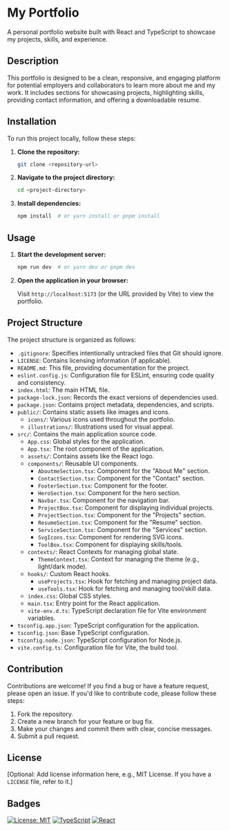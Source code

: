 # My Portfolio

A personal portfolio website built with React and TypeScript to showcase my projects, skills, and experience.

## Description

This portfolio is designed to be a clean, responsive, and engaging platform for potential employers and collaborators to learn more about me and my work.  It includes sections for showcasing projects, highlighting skills, providing contact information, and offering a downloadable resume.

## Installation

To run this project locally, follow these steps:

1.  **Clone the repository:**

    ```bash
    git clone <repository-url>
    ```

2.  **Navigate to the project directory:**

    ```bash
    cd <project-directory>
    ```

3.  **Install dependencies:**

    ```bash
    npm install  # or yarn install or pnpm install
    ```

## Usage

1.  **Start the development server:**

    ```bash
    npm run dev  # or yarn dev or pnpm dev
    ```

2.  **Open the application in your browser:**

    Visit `http://localhost:5173` (or the URL provided by Vite) to view the portfolio.

## Project Structure

The project structure is organized as follows:

*   `.gitignore`: Specifies intentionally untracked files that Git should ignore.
*   `LICENSE`: Contains licensing information (if applicable).
*   `README.md`: This file, providing documentation for the project.
*   `eslint.config.js`: Configuration file for ESLint, ensuring code quality and consistency.
*   `index.html`: The main HTML file.
*   `package-lock.json`: Records the exact versions of dependencies used.
*   `package.json`: Contains project metadata, dependencies, and scripts.
*   `public/`: Contains static assets like images and icons.
    *   `icons/`: Various icons used throughout the portfolio.
    *   `illustrations/`: Illustrations used for visual appeal.
*   `src/`: Contains the main application source code.
    *   `App.css`: Global styles for the application.
    *   `App.tsx`: The root component of the application.
    *   `assets/`: Contains assets like the React logo.
    *   `components/`: Reusable UI components.
        *   `AboutmeSection.tsx`: Component for the "About Me" section.
        *   `ContactSection.tsx`: Component for the "Contact" section.
        *   `FooterSection.tsx`: Component for the footer.
        *   `HeroSection.tsx`: Component for the hero section.
        *   `Navbar.tsx`: Component for the navigation bar.
        *   `ProjectBox.tsx`: Component for displaying individual projects.
        *   `ProjectSection.tsx`: Component for the "Projects" section.
        *   `ResumeSection.tsx`: Component for the "Resume" section.
        *   `ServiceSection.tsx`: Component for the "Services" section.
        *   `SvgIcons.tsx`: Component for rendering SVG icons.
        *   `ToolBox.tsx`: Component for displaying skills/tools.
    *   `contexts/`: React Contexts for managing global state.
        *   `ThemeContext.tsx`: Context for managing the theme (e.g., light/dark mode).
    *   `hooks/`: Custom React hooks.
        *   `useProjects.tsx`: Hook for fetching and managing project data.
        *   `useTools.tsx`: Hook for fetching and managing tool/skill data.
    *   `index.css`: Global CSS styles.
    *   `main.tsx`: Entry point for the React application.
    *   `vite-env.d.ts`: TypeScript declaration file for Vite environment variables.
*   `tsconfig.app.json`: TypeScript configuration for the application.
*   `tsconfig.json`: Base TypeScript configuration.
*   `tsconfig.node.json`: TypeScript configuration for Node.js.
*   `vite.config.ts`: Configuration file for Vite, the build tool.

## Contribution

Contributions are welcome! If you find a bug or have a feature request, please open an issue. If you'd like to contribute code, please follow these steps:

1.  Fork the repository.
2.  Create a new branch for your feature or bug fix.
3.  Make your changes and commit them with clear, concise messages.
4.  Submit a pull request.

## License

[Optional: Add license information here, e.g., MIT License.  If you have a `LICENSE` file, refer to it.]

## Badges

[![License: MIT](https://img.shields.io/badge/License-MIT-yellow.svg)](https://opensource.org/licenses/MIT)
[![TypeScript](https://img.shields.io/badge/%3C%2F%3E-TypeScript-%23007ACC.svg)](https://www.typescriptlang.org/)
[![React](https://img.shields.io/badge/React-20232A?style=flat&logo=react&logoColor=%2361DAFB)](https://reactjs.org/)
